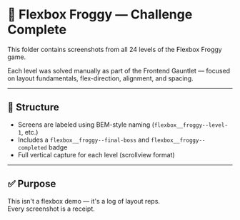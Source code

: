 # 🐸 Flexbox Froggy — Challenge Complete

This folder contains screenshots from all 24 levels of the Flexbox Froggy game.

Each level was solved manually as part of the Frontend Gauntlet — focused on layout fundamentals, flex-direction, alignment, and spacing.

---

## 📂 Structure

- Screens are labeled using BEM-style naming (`flexbox__froggy--level-1`, etc.)
- Includes a `flexbox__froggy--final-boss` and `flexbox__froggy--completed` badge
- Full vertical capture for each level (scrollview format)

---

## ✅ Purpose

This isn't a flexbox demo — it's a log of layout reps.  
Every screenshot is a receipt.
